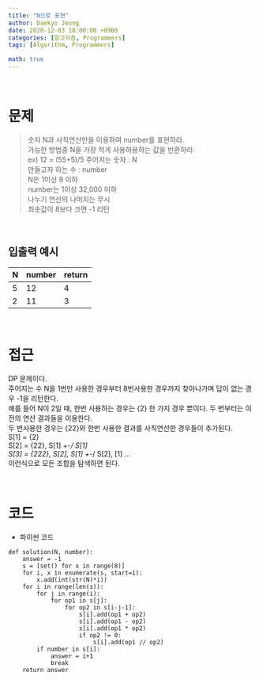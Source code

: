 ```yaml
---
title: "N으로 표현"
author: Daekyo Jeong
date: 2020-12-03 18:00:00 +0900
categories: [알고리즘, Programmers]
tags: [Algorithm, Programmers]

math: true
---
```



<br/>

# 문제


> 숫자 N과 사칙연산만을 이용하여 number를 표현하라.   
> 가능한 방법중 N을 가장 적게 사용하용하는 값을 반환하라.   
> ex) 12 = (55+5)/5
> 주어지는 숫자 : N   
> 만들고자 하는 수 : number   
> N은 1이상 9 이하      
> number는 1이상 32,000 이하   
> 나누기 연산의 나머지는 무시   
> 최솟값이 8보다 크면 -1 리턴        

<br/>

## 입출력 예시



| N | number | return |
|--------|---|--------|
| 5 | 12 | 4 |
| 2 | 11 | 3 |

<br/>

# 접근

DP 문제이다.   
주어지는 수 N을 1번만 사용한 경우부터 8번사용한 경우까지 찾아나가며 답이 없는 경우 -1을 리턴한다.   
예를 들어 N이 2일 때, 한번 사용하는 경우는 {2} 한 가지 경우 뿐이다.
두 번부터는 이전의 연산 결과들을 이용한다.   
두 번사용한 경우는 {22}와 한번 사용한 결과를 사칙연산한 경우들이 추가된다.   
S[1] = {2}    
S[2] = {22}, S[1] +-*/ S[1]   
S[3] = {222}, S[2], S[1] +-*/ S[2], [1] ...   
이런식으로 모든 조합을 탐색하면 된다.    

<br/>

# 코드

- 파이썬 코드   

```{.python}
def solution(N, number):
    answer = -1
    s = [set() for x in range(8)]
    for i, x in enumerate(s, start=1):
        x.add(int(str(N)*i))
    for i in range(len(s)):
        for j in range(i):
            for op1 in s[j]:
                for op2 in s[i-j-1]:
                    s[i].add(op1 + op2)
                    s[i].add(op1 - op2)
                    s[i].add(op1 * op2)
                    if op2 != 0:
                        s[i].add(op1 // op2)
        if number in s[i]:
            answer = i+1
            break
    return answer
```

<br/>
